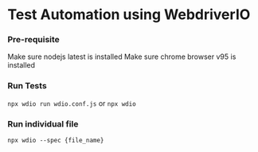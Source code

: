 # Test Automation using WebdriverIO 

### Pre-requisite
Make sure nodejs latest is installed
Make sure chrome browser v95 is installed

### Run Tests
`npx wdio run wdio.conf.js`
or
`npx wdio`

### Run individual file
`npx wdio --spec {file_name}`